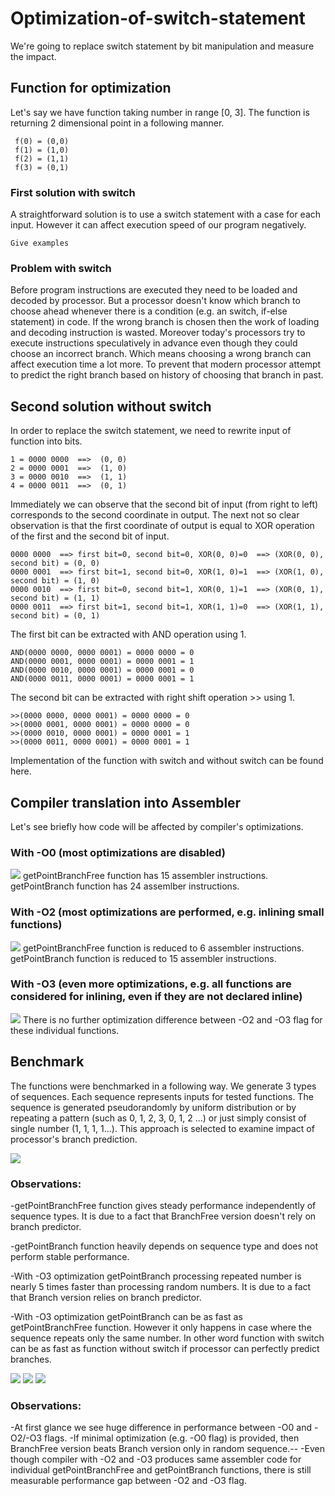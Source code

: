# Optimization-of-switch-statement
We're going to replace switch statement by bit manipulation and measure the impact.

## Function for optimization
Let's say we have function taking number in range [0, 3]. The function is returning 2 dimensional point in a following manner.
```
 f(0) = (0,0)
 f(1) = (1,0)
 f(2) = (1,1)
 f(3) = (0,1)
```
### First solution with switch
A straightforward solution is to use a switch statement with a case for each input. However it can affect execution speed of our program negatively.
```
Give examples
```

### Problem with switch
Before program instructions are executed they need to be loaded and decoded by processor. But a processor doesn't know which branch to choose ahead whenever there is a condition (e.g. an switch, if-else statement) in code. If the wrong branch is chosen then the work of loading and decoding instruction is wasted. Moreover today's processors try to execute instructions speculatively in advance even though they could choose an incorrect branch. Which means choosing a wrong branch can affect execution time a lot more. To prevent that modern processor attempt to predict the right branch based on history of choosing that branch in past.

## Second solution without switch
In order to replace the switch statement, we need to rewrite input of function into bits.

```
1 = 0000 0000  ==>  (0, 0)
2 = 0000 0001  ==>  (1, 0)
3 = 0000 0010  ==>  (1, 1)
4 = 0000 0011  ==>  (0, 1)
```

Immediately we can observe that the second bit of input (from right to left) corresponds to the second coordinate in output. The next not so clear observation is that the first coordinate of output is equal to XOR operation of the first and the second bit of input.

```
0000 0000  ==> first bit=0, second bit=0, XOR(0, 0)=0  ==> (XOR(0, 0), second bit) = (0, 0)
0000 0001  ==> first bit=1, second bit=0, XOR(1, 0)=1  ==> (XOR(1, 0), second bit) = (1, 0)
0000 0010  ==> first bit=0, second bit=1, XOR(0, 1)=1  ==> (XOR(0, 1), second bit) = (1, 1)
0000 0011  ==> first bit=1, second bit=1, XOR(1, 1)=0  ==> (XOR(1, 1), second bit) = (0, 1)
```

The first bit can be extracted with AND operation using 1.
```
AND(0000 0000, 0000 0001) = 0000 0000 = 0
AND(0000 0001, 0000 0001) = 0000 0001 = 1
AND(0000 0010, 0000 0001) = 0000 0001 = 0
AND(0000 0011, 0000 0001) = 0000 0001 = 1
```

The second bit can be extracted with right shift operation >> using 1.
```
>>(0000 0000, 0000 0001) = 0000 0000 = 0
>>(0000 0001, 0000 0001) = 0000 0000 = 0
>>(0000 0010, 0000 0001) = 0000 0001 = 1
>>(0000 0011, 0000 0001) = 0000 0001 = 1
```

Implementation of the function with switch and without switch can be found here.

## Compiler translation into Assembler
Let's see briefly how code will be affected by compiler's optimizations.

### With -O0 (most optimizations are disabled)
![](images/OptimizationLvl0.png)
getPointBranchFree function has 15 assembler instructions.
getPointBranch function has 24 assemlber instructions.

### With -O2 (most optimizations are performed, e.g. inlining small functions)
![](images/OptimizationLvl2.png)
getPointBranchFree function is reduced to 6 assembler instructions.
getPointBranch function is reduced to 15 assembler instructions.

### With -O3 (even more optimizations, e.g. all functions are considered for inlining, even if they are not declared inline)
![](images/OptimizationLvl3.png)
There is no further optimization difference between -O2 and -O3 flag for these individual functions.

## Benchmark

The functions were benchmarked in a following way. We generate 3 types of sequences. Each sequence represents inputs for tested functions. The sequence is generated pseudorandomly by uniform distribution or by repeating a pattern (such as 0, 1, 2, 3, 0, 1, 2 ...) or just simply consist of single number (1, 1, 1, 1...). This approach is selected to examine impact of processor's branch prediction.

![](images/ImpactOfPredictions1.png)
### Observations:
-getPointBranchFree function gives steady performance independently of sequence types. It is due to a fact that BranchFree version doesn't rely on branch predictor.

-getPointBranch function heavily depends on sequence type and does not perform stable performance.

-With -O3 optimization getPointBranch processing repeated number is nearly 5 times faster than processing random numbers.  It is due to a fact that Branch version relies on branch predictor.

-With -O3 optimization getPointBranch can be as fast as getPointBranchFree function. However it only happens in case where the sequence repeats only the same number. In other word function with switch can be as fast as function without switch if processor can perfectly predict branches.


![](images/randomSequence.png)
![](images/sequenceWithPattern.png)
![](images/sequenceWithSameNumber.png)

### Observations:
-At first glance we see huge difference in performance between -O0 and -O2/-O3 flags.
-If minimal optimization (e.g. -O0 flag) is provided, then BranchFree version beats Branch version only in random sequence.-- 	-Even though compiler with -O2 and -O3 produces same assembler code for individual getPointBranchFree and getPointBranch functions, there is still measurable performance gap between -O2 and -O3 flag.

